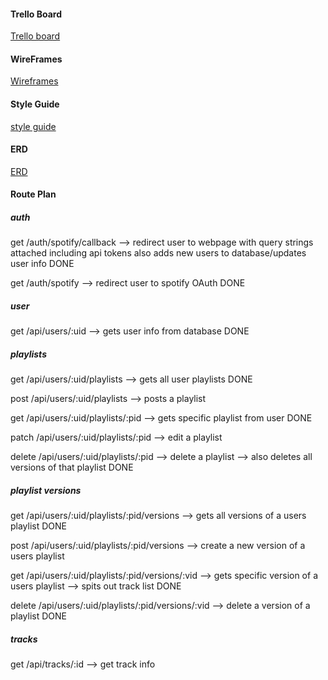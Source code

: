 #### Trello Board

[Trello board](https://trello.com/b/Hxn9cz4r/q3-spotify)

#### WireFrames

[Wireframes](https://www.lucidchart.com/documents/edit/c8b77119-9795-4ad6-8da5-13fe8cc622c5/0?shared=true&)

#### Style Guide

[style guide](styleGuideSpotifyRew.jpg)

#### ERD

[ERD](https://www.lucidchart.com/documents/edit/040a2f7a-7baf-421a-84f4-c07f5d26a816/0)

#### Route Plan
##### auth
get /auth/spotify/callback --> redirect user to webpage with query strings attached including api tokens also adds new users to database/updates user info DONE

get /auth/spotify --> redirect user to spotify OAuth DONE

##### user
get /api/users/:uid --> gets user info from database DONE

##### playlists
get /api/users/:uid/playlists --> gets all user playlists DONE

post /api/users/:uid/playlists --> posts a playlist

get /api/users/:uid/playlists/:pid --> gets specific playlist from user DONE

patch /api/users/:uid/playlists/:pid --> edit a playlist

delete /api/users/:uid/playlists/:pid --> delete a playlist --> also deletes all versions of that playlist DONE

##### playlist versions
get /api/users/:uid/playlists/:pid/versions --> gets all versions of a users playlist DONE

post /api/users/:uid/playlists/:pid/versions --> create a new version of a users playlist

get /api/users/:uid/playlists/:pid/versions/:vid --> gets specific version of a users playlist --> spits out track list DONE

delete /api/users/:uid/playlists/:pid/versions/:vid --> delete a version of a playlist DONE

##### tracks
get /api/tracks/:id --> get track info
